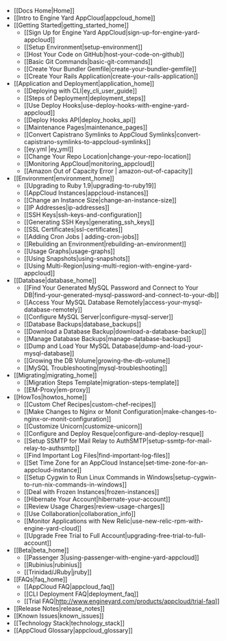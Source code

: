 * [[Docs Home|Home]]
* [[Intro to Engine Yard AppCloud|appcloud_home]]  
* [[Getting Started|getting_started_home]]
  * [[Sign Up for Engine Yard AppCloud|sign-up-for-engine-yard-appcloud]]
  * [[Setup Environment|setup-environment]]
  * [[Host Your Code on GitHub|host-your-code-on-github]]
  * [[Basic Git Commands|basic-git-commands]]
  * [[Create Your Bundler Gemfile|create-your-bundler-gemfile]]
  * [[Create Your Rails Application|create-your-rails-application]]
* [[Application and Deployment|application_home]]
  * [[Deploying with CLI|ey_cli_user_guide]]
  * [[Steps of Deployment|deployment_steps]]
  * [[Use Deploy Hooks|use-deploy-hooks-with-engine-yard-appcloud]]
  * [[Deploy Hooks API|deploy_hooks_api]]
  * [[Maintenance Pages|maintenance_pages]]
  * [[Convert Capistrano Symlinks to AppCloud Symlinks|convert-capistrano-symlinks-to-appcloud-symlinks]]
  * [[ey.yml |ey_yml]]
  * [[Change Your Repo Location|change-your-repo-location]]
  * [[Monitoring AppCloud|monitoring_appcloud]]
  * [[Amazon Out of Capacity Error | amazon-out-of-capacity]]
* [[Environment|environment_home]]
  * [[Upgrading to Ruby 1.9|upgrading-to-ruby19]]
  * [[AppCloud Instances|appcloud-instances]]
  * [[Change an Instance Size|change-an-instance-size]]
  * [[IP Addresses|ip-addresses]]
  * [[SSH Keys|ssh-keys-and-configuration]]
  * [[Generating SSH Keys|generating_ssh_keys]]
  * [[SSL Certificates|ssl-certificates]]
  * [[Adding Cron Jobs | adding-cron-jobs]]
  * [[Rebuilding an Environment|rebuilding-an-environment]]
  * [[Usage Graphs|usage-graphs]]
  * [[Using Snapshots|using-snapshots]]
  * [[Using Multi-Region|using-multi-region-with-engine-yard-appcloud]]
* [[Database|database_home]]
  * [[Find Your Generated MySQL Password and Connect to Your DB|find-your-generated-mysql-password-and-connect-to-your-db]]
  * [[Access Your MySQL Database Remotely|access-your-mysql-database-remotely]]
  * [[Configure MySQL Server|configure-mysql-server]]
  * [[Database Backups|database_backups]]
  * [[Download a Database Backup|download-a-database-backup]]
  * [[Manage Database Backups|manage-database-backups]]
  * [[Dump and Load Your MySQL Database|dump-and-load-your-mysql-database]]
  * [[Growing the DB Volume|growing-the-db-volume]]
  * [[MySQL Troubleshooting|mysql-troubleshooting]]
* [[Migrating|migrating_home]]
  * [[Migration Steps Template|migration-steps-template]]
  * [[EM-Proxy|em-proxy]]
* [[HowTos|howtos_home]]
  * [[Custom Chef Recipes|custom-chef-recipes]]
  * [[Make Changes to Nginx or Monit Configuration|make-changes-to-nginx-or-monit-configuration]]
  * [[Customize Unicorn|customize-unicorn]]
  * [[Configure and Deploy Resque|configure-and-deploy-resque]]
  * [[Setup SSMTP for Mail Relay to AuthSMTP|setup-ssmtp-for-mail-relay-to-authsmtp]]
  * [[Find Important Log Files|find-important-log-files]]
  * [[Set Time Zone for an AppCloud Instance|set-time-zone-for-an-appcloud-instance]]
  * [[Setup Cygwin to Run Linux Commands in Windows|setup-cygwin-to-run-nix-commands-in-windows]]
  * [[Deal with Frozen Instances|frozen-instances]]
  * [[Hibernate Your Account|hibernate-your-account]]
  * [[Review Usage Charges|review-usage-charges]]
  * [[Use Collaboration|collaboration_info]]
  * [[Monitor Applications with New Relic|use-new-relic-rpm-with-engine-yard-cloud]]
  * [[Upgrade Free Trial to Full Account|upgrading-free-trial-to-full-account]]
* [[Beta|beta_home]]
  * [[Passenger 3|using-passenger-with-engine-yard-appcloud]]
  * [[Rubinius|rubinius]]
  * [[Trinidad/JRuby|jruby]]
* [[FAQs|faq_home]]
  * [[AppCloud FAQ|appcloud_faq]]
  * [[CLI Deployment FAQ|deployment_faq]]
  * [[Trial FAQ|http://www.engineyard.com/products/appcloud/trial-faq]]
* [[Release Notes|release_notes]]
* [[Known Issues|known_issues]]
* [[Technology Stack|technology_stack]]
* [[AppCloud Glossary|appcloud_glossary]]
